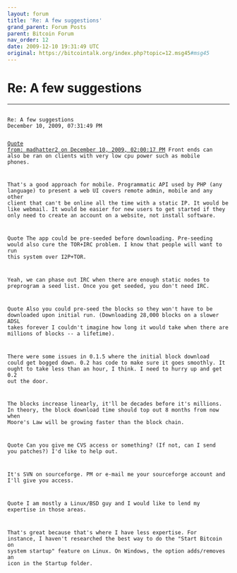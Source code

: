 ```yaml
---
layout: forum
title: 'Re: A few suggestions'
grand_parent: Forum Posts
parent: Bitcoin Forum
nav_order: 12
date: 2009-12-10 19:31:49 UTC
original: https://bitcointalk.org/index.php?topic=12.msg45#msg45
---
```


# Re: A few suggestions

---

<div class="language-plaintext highlighter-rouge"><div class="highlight"><pre class="highlight">
<code>	
Re: A few suggestions
December 10, 2009, 07:31:49 PM

<a href="https://bitcointalk.org/index.php?topic=12.msg44#msg44">Quote from: madhatter2 on December 10, 2009, 02:00:17 PM</a>
Front ends can also be ran on clients with very low cpu power such as mobile phones.

That's a good approach for mobile.  Programmatic API used by PHP (any language) to present a web UI covers remote admin, mobile and any other client that can't be online all the time with a static IP.  It would be like webmail.  It would be easier for new users to get started if they only need to create an account on a website, not install software.

Quote
The app could be pre-seeded before downloading. Pre-seeding would also cure the TOR+IRC problem. I know that people will want to run this system over I2P+TOR.

Yeah, we can phase out IRC when there are enough static nodes to preprogram a seed list.  Once you get seeded, you don't need IRC.

Quote
Also you could pre-seed the blocks so they won't have to be downloaded upon initial run. (Downloading 28,000 blocks on a slower ADSL takes forever I couldn't imagine how long it would take when there are millions of blocks -- a lifetime).

There were some issues in 0.1.5 where the initial block download could get bogged down.  0.2 has code to make sure it goes smoothly.  It ought to take less than an hour, I think.  I need to hurry up and get 0.2 out the door.

The blocks increase linearly, it'll be decades before it's millions.  In theory, the block download time should top out 8 months from now when Moore's Law will be growing faster than the block chain.

Quote
Can you give me CVS access or something? (If not, can I send you patches?) I'd like to help out.

It's SVN on sourceforge.  PM or e-mail me your sourceforge account and I'll give you access.

Quote
I am mostly a Linux/BSD guy and I would like to lend my expertise in those areas.

That's great because that's where I have less expertise.  For instance, I haven't researched the best way to do the "Start Bitcoin on system startup" feature on Linux.  On Windows, the option adds/removes an icon in the Startup folder.
</div>
</code></pre></div></div>
